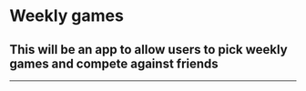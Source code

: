 # Weekly games 

## This will be an app to allow users to pick weekly games and compete against friends
-----

